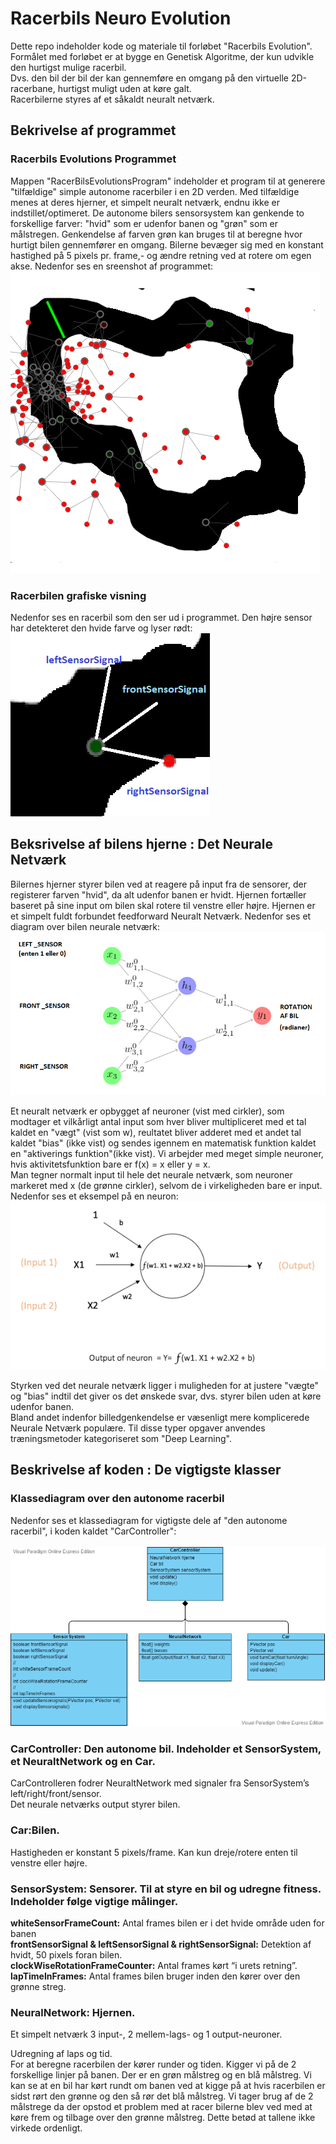# Racerbils Neuro Evolution
Dette repo indeholder kode og materiale til forløbet "Racerbils Evolution". </br>
Formålet med forløbet er at bygge en Genetisk Algoritme, der kun udvikle den hurtigst mulige racerbil. </br> 
Dvs. den bil der bil der kan gennemføre en omgang på den virtuelle 2D-racerbane, hurtigst muligt uden at køre galt.</br>
Racerbilerne styres af et såkaldt neuralt netværk.

## Bekrivelse af programmet 
### Racerbils Evolutions Programmet
Mappen "RacerBilsEvolutionsProgram" indeholder et program til at generere "tilfældige" simple autonome racerbiler i en 2D verden. 
Med tilfældige menes at deres hjerner, et simpelt neuralt netværk, endnu ikke er indstillet/optimeret. 
De autonome bilers sensorsystem kan genkende to forskellige farver: "hvid" som er udenfor banen og "grøn" som er målstregen.
Genkendelse af farven grøn kan bruges til at beregne hvor hurtigt bilen gennemfører en omgang.
Bilerne bevæger sig med en konstant hastighed på 5 pixels pr. frame,- og ændre retning ved at rotere om egen akse. Nedenfor ses en sreenshot af programmet:</br>
![Programmet køres](billeder/WorldOfRacerbiler.png)
### Racerbilen grafiske visning
Nedenfor ses en racerbil som den ser ud i programmet. Den højre sensor har detekteret den hvide farve og lyser rødt:
![Den Autonome Racerbil Grafiske repræsentation](billeder/CarAndSensors.png)


## Beksrivelse af bilens hjerne : Det Neurale Netværk
Bilernes hjerner styrer bilen ved at reagere på input fra de sensorer, der registerer farven "hvid", da alt udenfor banen er hvidt.
Hjernen fortæller baseret på sine input om bilen skal rotere til venstre eller højre.
Hjernen er et simpelt fuldt forbundet feedforward Neuralt Netværk. Nedenfor ses et diagram over bilen neurale netværk:</br>
![Den Autonome Racerbils hjerne](billeder/NN1.png)

Et neuralt netværk er opbygget af neuroner (vist med cirkler), som modtager et vilkårligt antal input som hver bliver multipliceret med et tal kaldet en "vægt" (vist som w), reultatet bliver adderet med et andet tal kaldet "bias" (ikke vist) og sendes igennem en matematisk funktion kaldet en "aktiverings funktion"(ikke vist). Vi arbejder med meget simple neuroner, hvis aktivitetsfunktion bare er f(x) = x eller y = x.</br>
Man tegner normalt input til hele det neurale netværk, som neuroner markeret med x (de grønne cirkler), selvom de i virkeligheden bare er input.</br>
Nedenfor ses et eksempel på en neuron:</br>
![Eksempel på en neuron](billeder/NeuronExample.png)

Styrken ved det neurale netværk ligger i muligheden for at justere "vægte" og "bias" indtil det giver os det ønskede svar, dvs. styrer bilen uden at køre udenfor banen.</br>
Bland andet indenfor billedgenkendelse er væsenligt mere komplicerede Neurale Netværk populære. Til disse typer opgaver anvendes træningsmetoder kategoriseret som "Deep Learning". 

## Beskrivelse af koden : De vigtigste klasser
### Klassediagram over den autonome racerbil
Nedenfor ses et klassediagram for vigtigste dele af "den autonome racerbil", i koden kaldet "CarController":</br></br>
![Den Autonome Racerbil klasse komposition, kaldet CarController](billeder/CarControllerDiagram.png)
### CarController: Den autonome bil. Indeholder et SensorSystem, et NeuraltNetwork og en Car.
CarControlleren fodrer NeuraltNetwork  med signaler fra SensorSystem’s left/right/front/sensor. </br>
Det neurale netværks output styrer bilen.</br>
### Car:Bilen. 
Hastigheden er konstant 5 pixels/frame. Kan kun dreje/rotere enten til venstre eller højre. </br>
### SensorSystem: Sensorer. Til at styre en bil og udregne fitness. Indeholder følge vigtige målinger.
**whiteSensorFrameCount:**  Antal frames bilen er i det hvide område uden for banen</br>
**frontSensorSignal & leftSensorSignal & rightSensorSignal:** Detektion af hvidt, 50 pixels foran bilen.</br>
**clockWiseRotationFrameCounter:** Antal frames kørt  “i urets retning”.</br>
**lapTimeInFrames:** Antal frames bilen bruger inden den kører over den grønne streg.</br>
### NeuralNetwork: Hjernen. 
Et simpelt netværk 3 input-, 2 mellem-lags- og 1 output-neuroner. </br>

Udregning af laps og tid. </br>
For at beregne racerbilen der kører runder og tiden. Kigger vi på de 2 forskellige linjer på banen.
Der er en grøn målstreg og en blå målstreg. Vi kan se at en bil har kørt rundt om banen ved at kigge på at hvis racerbilen er sidst rørt den grønne og den så rør det blå målstreg. Vi tager brug af de 2 målstrege da der opstod et problem med at racer bilerne blev ved med at køre frem og tilbage over den grønne målstreg. Dette betød at tallene ikke virkede ordenligt.
